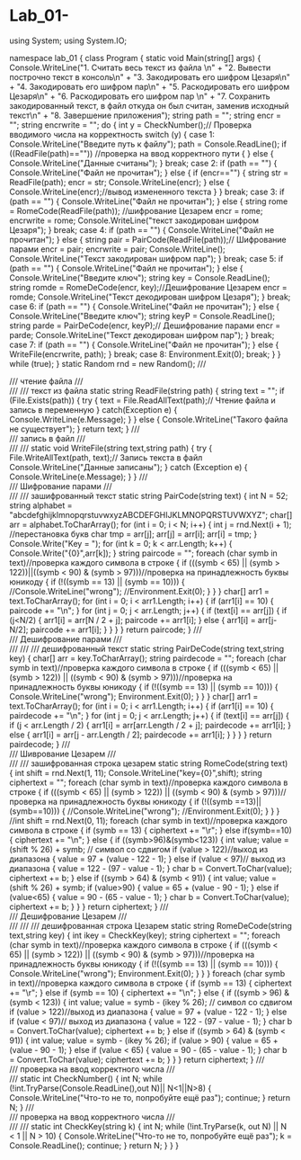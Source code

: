 # Lab_01-
using System;
using System.IO;

namespace lab_01
{
    class Program
    {
        static void Main(string[] args)
        {
            Console.WriteLine("1. Считать весь текст из файла \n" +
                    "2. Вывести построчно текст в консоль\n" +
                    "3. Закодировать его шифром Цезаря\n" +
                    "4. Закодировать его шифром пар\n" +
                    "5. Раскодировать его шифром Цезаря\n" +
                    "6. Раскодировать его шифром пар \n" +
                    "7. Сохранить закодированный текст, в файл откуда он был считан, заменив исходный текст\n" +
                    "8. Завершение приложения");
            string path = "";
            string encr = "";
            string encrwrite = "";
            do
            {
                int y = CheckNumber();// Проверка вводимого числа на корректность
                switch (y)
                {
                    case 1:
                        Console.WriteLine("Введите путь к файлу");
                        path = Console.ReadLine();
                        if ((ReadFile(path)=="")) //проверка на ввод корректного пути
                        {
                        }
                        else
                        {
                            Console.WriteLine("Данные считаны");
                        }
                        break;
                    case 2:
                        if (path == "")
                        {
                            Console.WriteLine("Файл не прочитан");
                        }
                        else
                        {
                            if (encr=="")
                            {
                                string str = ReadFile(path);
                                encr = str;
                                Console.WriteLine(encr);
                            }
                            else
                            {
                                Console.WriteLine(encr);//вывод измененного текста
                            }
                        }
                        break;
                    case 3:
                        if (path == "")
                        {
                            Console.WriteLine("Файл не прочитан");
                        }
                        else
                        {
                            string rome = RomeCode(ReadFile(path)); //шифрование Цезарем
                            encr = rome;
                            encrwrite = rome;
                            Console.WriteLine("текст закодирован шифром Цезаря");
                        }
                        break;
                    case 4:
                        if (path == "")
                        {
                            Console.WriteLine("Файл не прочитан");
                        }
                        else
                        {
                            string pair = PairCode(ReadFile(path));// Шифрование парами
                            encr = pair;
                            encrwrite = pair;
                            Console.WriteLine();
                            Console.WriteLine("Текст закодирован шифром пар");
                        }
                        break;
                    case 5:
                        if (path == "")
                        {
                            Console.WriteLine("Файл не прочитан");
                        }
                        else
                        {
                            Console.WriteLine("Введите ключ");
                            string key = Console.ReadLine();
                            string romde = RomeDeCode(encr, key);//Дешифрование Цезарем
                            encr = romde;
                            Console.WriteLine("Текст декодирован шифром Цезаря");
                        }
                        break;
                    case 6:
                        if (path == "")
                        {
                            Console.WriteLine("Файл не прочитан");
                        }
                        else
                        {
                            Console.WriteLine("Введите ключ");
                            string keyP = Console.ReadLine();
                            string parde = PairDeCode(encr, keyP);// Дешифрование парами
                            encr = parde;
                            Console.WriteLine("Текст декодирован шифром пар");
                        }
                        break;
                    case 7:
                        if (path == "")
                        {
                            Console.WriteLine("Файл не прочитан");
                        }
                        else
                        {
                            WriteFile(encrwrite, path);
                        }
                        break;
                    case 8:
                        Environment.Exit(0);
                        break;
                }
            } while (true);
        }
        static Random rnd = new Random();
        /// <summary>
        /// чтение файла
        /// </summary>
        /// <param name="path"></param>
        /// <returns>текст из файла</returns>
        static string ReadFile(string path)
        {
            string text = "";
            if (File.Exists(path))
            {
                try
                {
                    text = File.ReadAllText(path);// Чтение файла и запись в переменную
                }
                catch(Exception e)
                {
                    Console.WriteLine(e.Message);
                }
            }
            else
            {
                Console.WriteLine("Такого файла не существует");
            }
            return text;
        }
        /// <summary>
        /// запись в файл
        /// </summary>
        /// <param name="text"></param>
        /// <param name="path"></param>
        static void WriteFile(string text,string path)
        {
            try
            {
                File.WriteAllText(path, text);// Запись текста в файл
                Console.WriteLine("Данные записаны");
            }
            catch (Exception e)
            {
                Console.WriteLine(e.Message);
            }
        }
        /// <summary>
        /// Шифрование парами
        /// </summary>
        /// <param name="text"></param>
        /// <returns>зашифрованный текст</returns>
        static string PairCode(string text)
        {
            int N = 52;
            string alphabet = "abcdefghijklmnopqrstuvwxyzABCDEFGHIJKLMNOPQRSTUVWXYZ";
            char[] arr = alphabet.ToCharArray();
            for (int i = 0; i < N; i++)
            {
                int j = rnd.Next(i + 1);
                //перестановка букв
                char tmp = arr[j];
                arr[j] = arr[i];
                arr[i] = tmp;
            }
            Console.Write("Key = ");
            for (int k = 0; k < arr.Length; k++)
            {
                Console.Write("{0}",arr[k]);
            }
            string paircode = "";
            foreach (char symb in text)//проверка каждого символа в строке
            {
                if (((symb < 65) || (symb > 122))||((symb < 90) & (symb > 97)))//проверка на принадлежность буквы юникоду
                {
                    if (!((symb == 13) || (symb == 10)))
                    {
                        //Console.WriteLine("wrong");
                        //Environment.Exit(0);
                    }
                }
            }
            char[] arr1 = text.ToCharArray();
            for (int i = 0; i < arr1.Length; i++)
            {
                if (arr1[i] == 10)
                {
                    paircode += "\n";
                }
                for (int j = 0; j < arr.Length; j++)
                {
                    if (text[i] == arr[j])
                    {
                        if (j<N/2)
                        {
                            arr1[i] = arr[N / 2 + j];
                            paircode += arr1[i];
                        }
                        else
                        {
                            arr1[i] = arr[j-N/2];
                            paircode += arr1[i];
                        }
                    }
                }
            }
            return paircode;
        }
        /// <summary>
        /// Дешифрование парами
        /// </summary>
        /// <param name="text"></param>
        /// <param name="key"></param>
        /// <returns>дешифрованный текст</returns>
        static string PairDeCode(string text,string key)
        {
            char[] arr = key.ToCharArray();
            string pairdecode = "";
            foreach (char symb in text)//проверка каждого символа в строке
            {
                if (((symb < 65) || (symb > 122)) || ((symb < 90) & (symb > 97)))//проверка на принадлежность буквы юникоду
                {
                    if (!((symb == 13) || (symb == 10)))
                    {
                        Console.WriteLine("wrong");
                        Environment.Exit(0);
                    }
                }
            }
            char[] arr1 = text.ToCharArray();
            for (int i = 0; i < arr1.Length; i++)
            {
                if (arr1[i] == 10)
                {
                    pairdecode += "\n";
                }
                for (int j = 0; j < arr.Length; j++)
                {
                    if (text[i] == arr[j])
                    {
                        if (j < arr.Length / 2)
                        {
                            arr1[i] = arr[arr.Length / 2 + j];
                            pairdecode += arr1[i];
                        }
                        else
                        {
                            arr1[i] = arr[j - arr.Length / 2];
                            pairdecode += arr1[i];
                        }
                    }
                }
            }
            return pairdecode;
        }
        /// <summary>
        /// Шиврование Цезарем
        /// </summary>
        /// <param name="text"></param>
        /// <returns>зашифрованная строка цезарем</returns>
        static string RomeCode(string text)
        {
            int shift = rnd.Next(1, 11);
            Console.WriteLine("key={0}",shift);
            string ciphertext = "";
            foreach (char symb in text)//проверка каждого символа в строке
            {
                if (((symb < 65) || (symb > 122)) || ((symb < 90) & (symb > 97)))//проверка на принадлежность буквы юникоду
                {
                    if (!((symb ==13)||(symb==10)))
                    {
                        //Console.WriteLine("wrong");
                        //Environment.Exit(0);
                    }
                }
            }
            //int shift = rnd.Next(0, 11);
            foreach (char symb in text)//проверка каждого символа в строке
            {
                if (symb == 13)
                {
                    ciphertext += "\r";
                }
                else if(symb==10)
                {
                    ciphertext += "\n";
                }
                else
                {
                    if ((symb>96)&(symb<123))
                    {
                        int value;
                        value = (shift % 26) + symb; // символ со сдвигом
                        if (value > 122)//выход из диапазона
                        {
                            value = 97 + (value - 122 - 1);
                        }
                        else if (value < 97)// выход из диапазона
                        {
                            value = 122 - (97 - value - 1);
                        }
                        char b = Convert.ToChar(value);
                        ciphertext += b;
                    }
                    else if ((symb > 64) & (symb < 91))
                    {
                        int value;
                        value = (shift % 26) + symb;
                        if (value>90)
                        {
                            value = 65 + (value - 90 - 1);
                        }
                        else if (value<65)
                        {
                            value = 90 - (65 - value - 1);
                        }
                        char b = Convert.ToChar(value);
                        ciphertext += b;
                    }
                }
            }
            return ciphertext;
        }
        /// <summary>
        /// Дешифрование Цезарем
        /// </summary>
        /// <param name="text"></param>
        /// <param name="key"></param>
        /// <returns>дешифрованная строка Цезарем</returns>
        static string RomeDeCode(string text,string key)
        {
            int ikey = CheckKey(key);
            string ciphertext = "";
            foreach (char symb in text)//проверка каждого символа в строке
            {
                if (((symb < 65) || (symb > 122)) || ((symb < 90) & (symb > 97)))//проверка на принадлежность буквы юникоду
                {
                    if (!((symb == 13) || (symb == 10)))
                    {
                        Console.WriteLine("wrong");
                        Environment.Exit(0);
                    }
                }
            }
            foreach (char symb in text)//проверка каждого символа в строке
            {
                if (symb == 13)
                {
                    ciphertext += "\r";
                }
                else if (symb == 10)
                {
                    ciphertext += "\n";
                }
                else
                {
                    if ((symb > 96) & (symb < 123))
                    {
                        int value;
                        value = symb - (ikey % 26); // символ со сдвигом
                        if (value > 122)//выход из диапазона
                        {
                            value = 97 + (value - 122 - 1);
                        }
                        else if (value < 97)// выход из диапазона
                        {
                            value = 122 - (97 - value - 1);
                        }
                        char b = Convert.ToChar(value);
                        ciphertext += b;
                    }
                    else if ((symb > 64) & (symb < 91))
                    {
                        int value;
                        value = symb - (ikey % 26);
                        if (value > 90)
                        {
                            value = 65 + (value - 90 - 1);
                        }
                        else if (value < 65)
                        {
                            value = 90 - (65 - value - 1);
                        }
                        char b = Convert.ToChar(value);
                        ciphertext += b;
                    }
                }
            }
            return ciphertext;
        }
        /// <summary>
        /// проверка на  ввод корректного числа
        /// </summary>
        /// <returns></returns>
        static int CheckNumber()
        {
            int N;
            while (!int.TryParse(Console.ReadLine(),out N)|| N<1||N>8)
            {
                Console.WriteLine("Что-то не то, попробуйте ещё раз");
                continue;
            }
            return N;
        }
        /// <summary>
        /// проверка на ввод корректного числа
        /// </summary>
        /// <param name="k"></param>
        /// <returns></returns>
        static int CheckKey(string k)
        {
            int N;
            while (!int.TryParse(k, out N) || N < 1 || N > 10)
            {
                Console.WriteLine("Что-то не то, попробуйте ещё раз");
                k = Console.ReadLine();
                continue;
            }
            return N;
        }
    }
}
